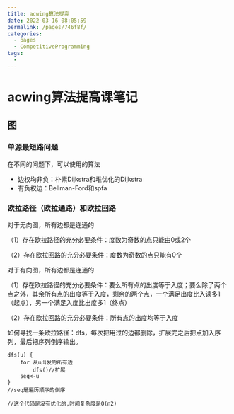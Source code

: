 ```yaml
---
title: acwing算法提高
date: 2022-03-16 08:05:59
permalink: /pages/746f8f/
categories:
  - pages
  - CompetitiveProgramming
tags:
  - 
---
```

# acwing算法提高课笔记

## 图

### 单源最短路问题

在不同的问题下，可以使用的算法

- 边权均非负：朴素Dijkstra和堆优化的Dijkstra
- 有负权边：Bellman-Ford和spfa



### 欧拉路径（欧拉通路）和欧拉回路

对于无向图，所有边都是连通的

（1）存在欧拉路径的充分必要条件：度数为奇数的点只能由0或2个

（2）存在欧拉回路的充分必要条件：度数为奇数的点只能有0个

对于有向图，所有边都是连通的

（1）存在欧拉路径的充分必要条件：要么所有点的出度等于入度；要么除了两个点之外，其余所有点的出度等于入度，剩余的两个点，一个满足出度比入读多1（起点），另一个满足入度比出度多1（终点）

（2）存在欧拉回路的充分必要条件：所有点的出度均等于入度



如何寻找一条欧拉路径：dfs，每次把用过的边都删除，扩展完之后把点加入序列，最后把序列倒序输出。

```
dfs(u) {
	for 从u出发的所有边
		dfs()//扩展
	seq<-u
}
//seq是遍历顺序的倒序

//这个代码是没有优化的,时间复杂度是O(n2)
```

 